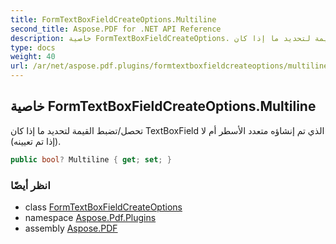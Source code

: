 ```yaml
---
title: FormTextBoxFieldCreateOptions.Multiline
second_title: Aspose.PDF for .NET API Reference
description: خاصية FormTextBoxFieldCreateOptions. تحصل/تضبط القيمة لتحديد ما إذا كان TextBoxField الذي تم إنشاؤه متعدد الأسطر أم لا.
type: docs
weight: 40
url: /ar/net/aspose.pdf.plugins/formtextboxfieldcreateoptions/multiline/
---
```

## خاصية FormTextBoxFieldCreateOptions.Multiline

تحصل/تضبط القيمة لتحديد ما إذا كان TextBoxField الذي تم إنشاؤه متعدد الأسطر أم لا (إذا تم تعيينه).

```csharp
public bool? Multiline { get; set; }
```

### انظر أيضًا

* class [FormTextBoxFieldCreateOptions](../)
* namespace [Aspose.Pdf.Plugins](../../../aspose.pdf.plugins/)
* assembly [Aspose.PDF](../../../)